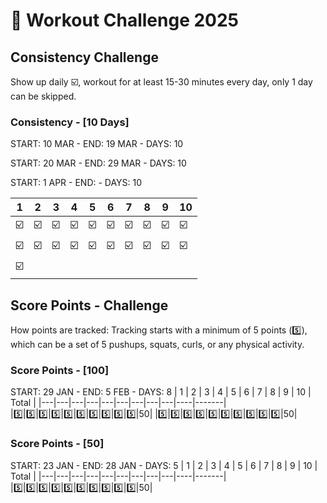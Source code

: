 # 💪 Workout Challenge 2025

## Consistency Challenge
Show up daily ☑️, workout for at least 15-30 minutes every day, only 1 day can be skipped.

### Consistency - [10 Days]

START: 10 MAR - END: 19 MAR - DAYS: 10

START: 20 MAR - END: 29 MAR - DAYS: 10

START: 1 APR - END: - DAYS: 10

| 1 | 2 | 3 | 4 | 5 | 6 | 7 | 8 | 9 | 10 |
|---|---|---|---|---|---|---|---|---|----|
|☑️|☑️|☑️|☑️|☑️|☑️|☑️|☑️|☑️|☑️|
|☑️|☑️|☑️|☑️|☑️|☑️|☑️|☑️|☑️|☑️|
|☑️|

## Score Points - Challenge
How points are tracked: Tracking starts with a minimum of 5 points (5️⃣), which can be a set of 5 pushups, squats, curls, or any physical activity.

### Score Points - [100]
START: 29 JAN - END: 5 FEB - DAYS: 8
| 1 | 2 | 3 | 4 | 5 | 6 | 7 | 8 | 9 | 10 | Total |
|---|---|---|---|---|---|---|---|---|----|-------|
|5️⃣|5️⃣|5️⃣|5️⃣|5️⃣|5️⃣|5️⃣|5️⃣|5️⃣|5️⃣|50|
|5️⃣|5️⃣|5️⃣|5️⃣|5️⃣|5️⃣|5️⃣|5️⃣|5️⃣|5️⃣|50|

### Score Points - [50]
START: 23 JAN - END: 28 JAN - DAYS: 5
| 1 | 2 | 3 | 4 | 5 | 6 | 7 | 8 | 9 | 10 | Total |
|---|---|---|---|---|---|---|---|---|----|-------|
|5️⃣|5️⃣|5️⃣|5️⃣|5️⃣|5️⃣|5️⃣|5️⃣|5️⃣|5️⃣|50|

